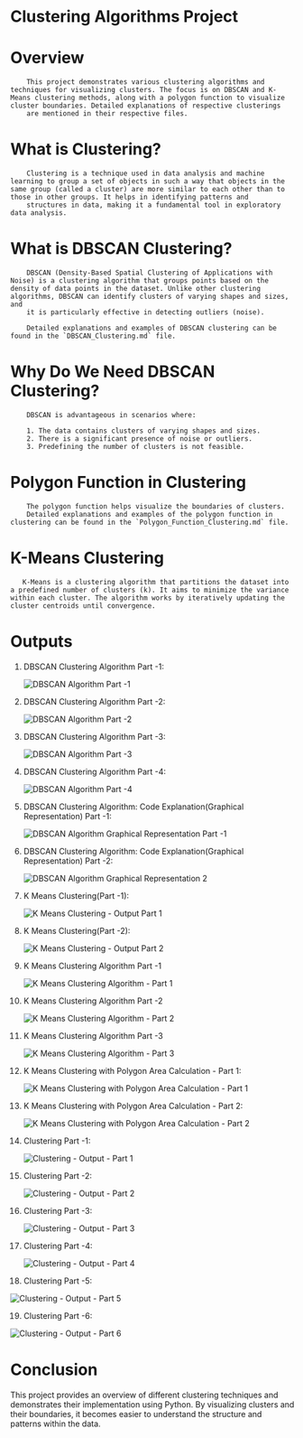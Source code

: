 # Clustering Algorithms Project

  # Overview

        This project demonstrates various clustering algorithms and techniques for visualizing clusters. The focus is on DBSCAN and K-Means clustering methods, along with a polygon function to visualize cluster boundaries. Detailed explanations of respective clusterings 
        are mentioned in their respective files.

  # What is Clustering?

        Clustering is a technique used in data analysis and machine learning to group a set of objects in such a way that objects in the same group (called a cluster) are more similar to each other than to those in other groups. It helps in identifying patterns and 
        structures in data, making it a fundamental tool in exploratory data analysis.

  # What is DBSCAN Clustering?

        DBSCAN (Density-Based Spatial Clustering of Applications with Noise) is a clustering algorithm that groups points based on the density of data points in the dataset. Unlike other clustering algorithms, DBSCAN can identify clusters of varying shapes and sizes, and 
        it is particularly effective in detecting outliers (noise).

        Detailed explanations and examples of DBSCAN clustering can be found in the `DBSCAN_Clustering.md` file.

  # Why Do We Need DBSCAN Clustering?

        DBSCAN is advantageous in scenarios where:

        1. The data contains clusters of varying shapes and sizes.
        2. There is a significant presence of noise or outliers.
        3. Predefining the number of clusters is not feasible.

  # Polygon Function in Clustering

        The polygon function helps visualize the boundaries of clusters.
        Detailed explanations and examples of the polygon function in clustering can be found in the `Polygon_Function_Clustering.md` file.

  # K-Means Clustering

       K-Means is a clustering algorithm that partitions the dataset into a predefined number of clusters (k). It aims to minimize the variance within each cluster. The algorithm works by iteratively updating the cluster centroids until convergence.

  # Outputs

  1. DBSCAN Clustering Algorithm Part -1:

       ![DBSCAN Algorithm Part -1](https://github.com/user-attachments/assets/4deb594d-c10a-423a-8b5b-9393be081073)
    
  2. DBSCAN Clustering Algorithm Part -2:

       ![DBSCAN Algorithm Part -2](https://github.com/user-attachments/assets/68de7f05-ac4a-4a5c-b18b-685472af0a23)

  3. DBSCAN Clustering Algorithm Part -3:

       ![DBSCAN Algorithm Part -3](https://github.com/user-attachments/assets/9fde41e9-a774-4a0b-9781-5c106476c1de)

  4. DBSCAN Clustering Algorithm Part -4:

        ![DBSCAN Algorithm Part -4](https://github.com/user-attachments/assets/3c012f09-f100-4810-a6cc-cb95160d48ce)

  5. DBSCAN Clustering Algorithm: Code Explanation(Graphical Representation) Part -1:

     ![DBSCAN Algorithm Graphical Representation Part -1](https://github.com/user-attachments/assets/c44d95eb-129f-418e-9c3e-8aa5897dd0ba)

  6. DBSCAN Clustering Algorithm: Code Explanation(Graphical Representation) Part -2:

     ![DBSCAN Algorithm Graphical Representation  2](https://github.com/user-attachments/assets/5a1f2326-9169-41b5-930c-01cbda9a28ec)

  7. K Means Clustering(Part -1):

        ![K Means Clustering - Output Part 1](https://github.com/Viralli/Clustering/assets/92823324/22b61e69-419b-4cb8-9703-fde0c366d279)

  8. K Means Clustering(Part -2):
    
        ![K Means Clustering - Output Part 2](https://github.com/Viralli/Clustering/assets/92823324/2086356e-1b57-4d5c-b084-54a1eabed024)

  9. K Means Clustering Algorithm Part -1

        ![K Means Clustering Algorithm - Part 1](https://github.com/user-attachments/assets/e762ab67-a7f3-479f-9324-3ca09d50b955)
        
  10.  K Means Clustering Algorithm Part -2

        ![K Means Clustering Algorithm - Part 2](https://github.com/user-attachments/assets/29285321-31ab-4059-b4f1-33eccd9ae94d)

  11.  K Means Clustering Algorithm Part -3

        ![K Means Clustering Algorithm - Part 3](https://github.com/user-attachments/assets/c987e3b9-c032-400c-8a3d-04c0a21a0cf7)

  12. K Means Clustering with Polygon Area Calculation - Part 1:

      ![K Means Clustering with Polygon Area Calculation - Part 1](https://github.com/user-attachments/assets/c36e3b78-1925-4349-aab5-e2cc38d08f33)

 13. K Means Clustering with Polygon Area Calculation - Part 2:

      ![K Means Clustering with Polygon Area Calculation - Part 2](https://github.com/user-attachments/assets/d251a3c8-4e54-4652-9de7-9f53bd608f4b)

14.  Clustering Part -1:

     ![Clustering - Output - Part 1](https://github.com/user-attachments/assets/82ab0be1-2587-4739-9640-547ac63f1d47)

15.  Clustering Part -2:

     ![Clustering - Output - Part 2](https://github.com/user-attachments/assets/2644de14-6ee1-4228-a5ca-9fb9827d379e)

16.  Clustering Part -3:

      ![Clustering - Output - Part 3](https://github.com/user-attachments/assets/1ccff1a0-cea9-47c4-bfc4-fbb582e828fe)

17.  Clustering Part -4:

     ![Clustering - Output - Part 4](https://github.com/user-attachments/assets/7288cc3a-7f71-4616-8a11-b33b32ac60d9)

18. Clustering Part -5:

   ![Clustering - Output - Part 5](https://github.com/user-attachments/assets/defec502-16a8-4295-bacc-6020849dc3a1)

19. Clustering Part -6:

   ![Clustering - Output - Part 6](https://github.com/user-attachments/assets/aef9d8ac-c0f3-400c-8cce-d8ba28ae825f)

  # Conclusion

  This project provides an overview of different clustering techniques and demonstrates their implementation using Python. By visualizing clusters and their boundaries, it becomes easier to understand the structure and patterns within the data.   
